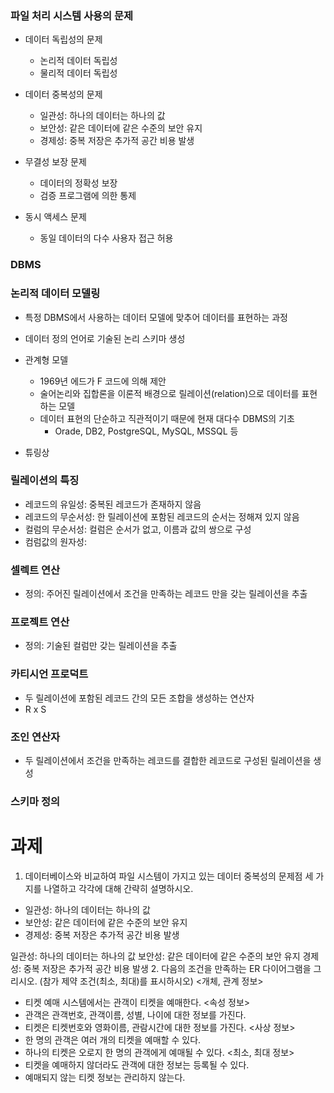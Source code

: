 ### 파일 처리 시스템 사용의 문제
- 데이터 독립성의 문제
  - 논리적 데이터 독립성
  - 물리적 데이터 독립성

- 데이터 중복성의 문제
  - 일관성: 하나의 데이터는 하나의 값
  - 보안성: 같은 데이터에 같은 수준의 보안 유지
  - 경제성: 중복 저장은 추가적 공간 비용 발생

- 무결성 보장 문제
  - 데이터의 정확성 보장
  - 검증 프로그램에 의한 통제

- 동시 액세스 문제
  - 동일 데이터의 다수 사용자 접근 허용

### DBMS 

### 논리적 데이터 모델링
- 특정 DBMS에서 사용하는 데이터 모델에 맞추어 데이터를 표현하는 과정
- 데이터 정의 언어로 기술된 논리 스키마 생성
- 관계형 모델
  - 1969년 에드가 F 코드에 의해 제안
  - 술어논리와 집합론을 이론적 배경으로 릴레이션(relation)으로 데이터를 표현하는 모델
  - 데이터 표현의 단순하고 직관적이기 때문에 현재 대다수 DBMS의 기초
    - Orade, DB2, PostgreSQL, MySQL, MSSQL 등

- 튜링상

### 릴레이션의 특징
- 레코드의 유일성: 중복된 레코드가 존재하지 않음
- 레코드의 무순서성: 한 릴레이션에 포함된 레코드의 순서는 정해져 있지 않음
- 컬럼의 무순서성: 컬럼은 순서가 없고, 이름과 값의 쌍으로 구성
- 컴럼값의 원자성:

### 셀렉트 연산
- 정의: 주어진 릴레이션에서 조건을 만족하는 레코드 만을 갖는 릴레이션을 추출

### 프로젝트 연산
- 정의: 기술된 컬럼만 갖는 릴레이션을 추출

### 카티시언 프로덕트
- 두 릴레이션에 포함된 레코드 간의 모든 조합을 생성하는 연산자
- R x S

### 조인 연산자
- 두 릴레이션에서 조건을 만족하는 레코드를 결합한 레코드로 구성된 릴레이션을 생성

### 스키마 정의



# 과제

1. 데이터베이스와 비교하여 파일 시스템이 가지고 있는 데이터 중복성의 문제점 세 가지를 나열하고 각각에 대해 간략히 설명하시오.
  - 일관성: 하나의 데이터는 하나의 값
  - 보안성: 같은 데이터에 같은 수준의 보안 유지
  - 경제성: 중복 저장은 추가적 공간 비용 발생

  일관성: 하나의 데이터는 하나의 값 
  보안성: 같은 데이터에 같은 수준의 보안 유지 
  경제성: 중복 저장은 추가적 공간 비용 발생
2. 다음의 조건을 만족하는 ER 다이어그램을 그리시오. (참가 제약 조건(최소, 최대)를 표시하시오)
<개체, 관계 정보>
  - 티켓 예매 시스템에서는 관객이 티켓을 예매한다. 
<속성 정보>
  - 관객은 관객번호, 관객이름, 성별, 나이에 대한 정보를 가진다.
  - 티켓은 티켓번호와 영화이름, 관람시간에 대한 정보를 가진다. 
<사상 정보>
  - 한 명의 관객은 여러 개의 티켓을 예매할 수 있다. 
  - 하나의 티켓은 오로지 한 명의 관객에게 예매될 수 있다. 
<최소, 최대 정보>
  - 티켓을 예매하지 않더라도 관객에 대한 정보는 등록될 수 있다. 
  - 예매되지 않는 티켓 정보는 관리하지 않는다.
